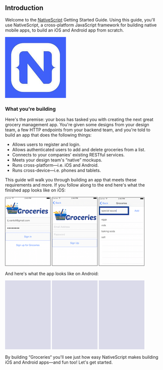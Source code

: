 ## Introduction

Welcome to the [NativeScript](https://nativescript.org) Getting Started Guide. Using this guide, you'll use NativeScript, a cross-platform JavaScript framework for building native mobile apps, to build an iOS and Android app from scratch.

![NativeScript.org logo](images/nativescript-logo.jpg)

### What you're building

Here's the premise: your boss has tasked you with creating the next great grocery management app. You're given some designs from your design team, a few HTTP endpoints from your backend team, and you're told to build an app that does the following things:

- Allows users to register and login.
- Allows authenticated users to add and delete groceries from a list.
- Connects to your companies' existing RESTful services.
- Meets your design team's “native” mockups.
- Runs cross-platform—i.e. iOS and Android.
- Runs cross-device—i.e. phones and tablets.

This guide will walk you through building an app that meets these requirements and more. If you follow along to the end here's what the finished app looks like on iOS:

![login](images/login-screenshot.png)
![register](images/register-screenshot.png)
![list](images/list-screenshot.png)

And here's what the app looks like on Android:

![placeholder](images/screenshot-placeholder.png)
![placeholder](images/screenshot-placeholder.png)
![placeholder](images/screenshot-placeholder.png)

By building “Groceries“ you'll see just how easy NativeScript makes building iOS and Android apps—and fun too! Let's get started.
